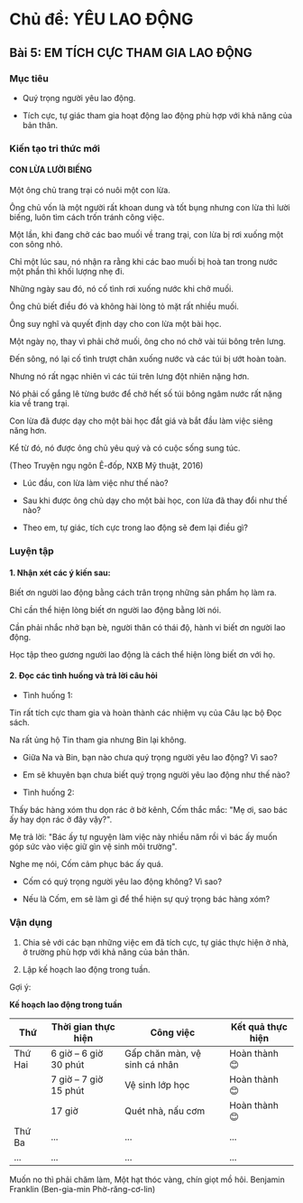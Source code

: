 # Chủ đề: YÊU LAO ĐỘNG

## Bài 5: EM TÍCH CỰC THAM GIA LAO ĐỘNG

### Mục tiêu

- Quý trọng người yêu lao động.

- Tích cực, tự giác tham gia hoạt động lao động phù hợp với khả năng của bản thân.

### Kiến tạo tri thức mới

#### CON LỪA LƯỜI BIẾNG

Một ông chủ trang trại có nuôi một con lừa.

Ông chủ vốn là một người rất khoan dung và tốt bụng nhưng con lừa thì lười biếng, luôn tìm cách trốn tránh công việc.

Một lần, khi đang chở các bao muối về trang trại, con lừa bị rơi xuống một con sông nhỏ.

Chỉ một lúc sau, nó nhận ra rằng khi các bao muối bị hoà tan trong nước một phần thì khối lượng nhẹ đi.

Những ngày sau đó, nó cố tình rơi xuống nước khi chở muối.

Ông chủ biết điều đó và không hài lòng tỏ mặt rất nhiều muối.

Ông suy nghĩ và quyết định dạy cho con lừa một bài học.

Một ngày nọ, thay vì phải chở muối, ông cho nó chở vài túi bông trên lưng.

Đến sông, nó lại cố tình trượt chân xuống nước và các túi bị ướt hoàn toàn.

Nhưng nó rất ngạc nhiên vì các túi trên lưng đột nhiên nặng hơn.

Nó phải cố gắng lê từng bước để chở hết số túi bông ngâm nước rất nặng kia về trang trại.

Con lừa đã được dạy cho một bài học đắt giá và bắt đầu làm việc siêng năng hơn.

Kể từ đó, nó được ông chủ yêu quý và có cuộc sống sung túc.

(Theo Truyện ngụ ngôn Ê-đốp, NXB Mỹ thuật, 2016)

- Lúc đầu, con lừa làm việc như thế nào?

- Sau khi được ông chủ dạy cho một bài học, con lừa đã thay đổi như thế nào?

- Theo em, tự giác, tích cực trong lao động sẽ đem lại điều gì?

### Luyện tập

#### 1. Nhận xét các ý kiến sau:

Biết ơn người lao động bằng cách trân trọng những sản phẩm họ làm ra.

Chỉ cần thể hiện lòng biết ơn người lao động bằng lời nói.

Cần phải nhắc nhở bạn bè, người thân có thái độ, hành vi biết ơn người lao động.

Học tập theo gương người lao động là cách thể hiện lòng biết ơn với họ.

#### 2. Đọc các tình huống và trả lời câu hỏi

* Tình huống 1:

Tin rất tích cực tham gia và hoàn thành các nhiệm vụ của Câu lạc bộ Đọc sách.

Na rất ủng hộ Tin tham gia nhưng Bin lại không.

- Giữa Na và Bin, bạn nào chưa quý trọng người yêu lao động? Vì sao?

- Em sẽ khuyên bạn chưa biết quý trọng người yêu lao động như thế nào?

* Tình huống 2:

Thấy bác hàng xóm thu dọn rác ở bờ kênh, Cốm thắc mắc: "Mẹ ơi, sao bác ấy hay dọn rác ở đây vậy?".

Mẹ trả lời: "Bác ấy tự nguyện làm việc này nhiều năm rồi vì bác ấy muốn góp sức vào việc giữ gìn vệ sinh môi trường".

Nghe mẹ nói, Cốm cảm phục bác ấy quá.

- Cốm có quý trọng người yêu lao động không? Vì sao?

- Nếu là Cốm, em sẽ làm gì để thể hiện sự quý trọng bác hàng xóm?

### Vận dụng

1. Chia sẻ với các bạn những việc em đã tích cực, tự giác thực hiện ở nhà, ở trường phù hợp với khả năng của bản thân.

2. Lập kế hoạch lao động trong tuần.

Gợi ý:

**Kế hoạch lao động trong tuần**

| Thứ | Thời gian thực hiện | Công việc | Kết quả thực hiện |
|---|---|---|---|
| Thứ Hai | 6 giờ – 6 giờ 30 phút | Gấp chăn màn, vệ sinh cá nhân | Hoàn thành 😊 |
| | 7 giờ – 7 giờ 15 phút | Vệ sinh lớp học | Hoàn thành 😊 |
| | 17 giờ | Quét nhà, nấu cơm | Hoàn thành 😊 |
| Thứ Ba | ... | ... | ... |
| ... | ... | ... | ... |

Muốn no thì phải chăm làm,
Một hạt thóc vàng, chín giọt mồ hôi.
Benjamin Franklin
(Ben-gia-min Phờ-răng-cơ-lin)
